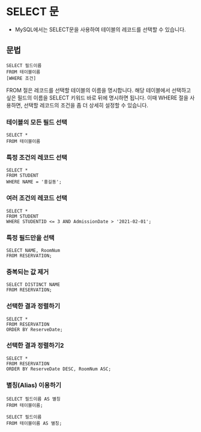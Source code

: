 # SELECT 문
* MySQL에서는 SELECT문을 사용하여 테이블의 레코드를 선택할 수 있습니다.


## 문법

```mysql
SELECT 필드이름
FROM 테이블이름
[WHERE 조건]
```

FROM 절은 레코드를 선택할 테이블의 이름을 명시합니다.
해당 테이블에서 선택하고 싶은 필드의 이름을 SELECT 키워드 바로 뒤에 명시하면 됩니다.
이때 WHERE 절을 사용하면, 선택할 레코드의 조건을 좀 더 상세히 설정할 수 있습니다.


### 테이블의 모든 필드 선택
```mysql
SELECT *
FROM 테이블이름
```

### 특정 조건의 레코드 선택
```mysql
SELECT *
FROM STUDENT
WHERE NAME = '홍길동';
```

### 여러 조건의 레코드 선택
```mysql
SELECT *
FROM STUDENT
WHERE STUDENTID <= 3 AND AdmissionDate > '2021-02-01';
```

### 특정 필드만을 선택

```mysql
SELECT NAME, RoomNum
FROM RESERVATION;
```

### 중복되는 값 제거
```mysql
SELECT DISTINCT NAME
FROM RESERVATION;
```

### 선택한 결과 정렬하기
```mysql
SELECT *
FROM RESERVATION
ORDER BY ReserveDate;
```

### 선택한 결과 정렬하기2
```mysql
SELECT *
FROM RESERVATION
ORDER BY ReserveDate DESC, RoomNum ASC;
```
### 별칭(Alias) 이용하기
```mysql
SELECT 필드이름 AS 별칭
FROM 테이블이름;
```

```mysql
SELECT 필드이름 
FROM 테이블이름 AS 별칭;
```

```






